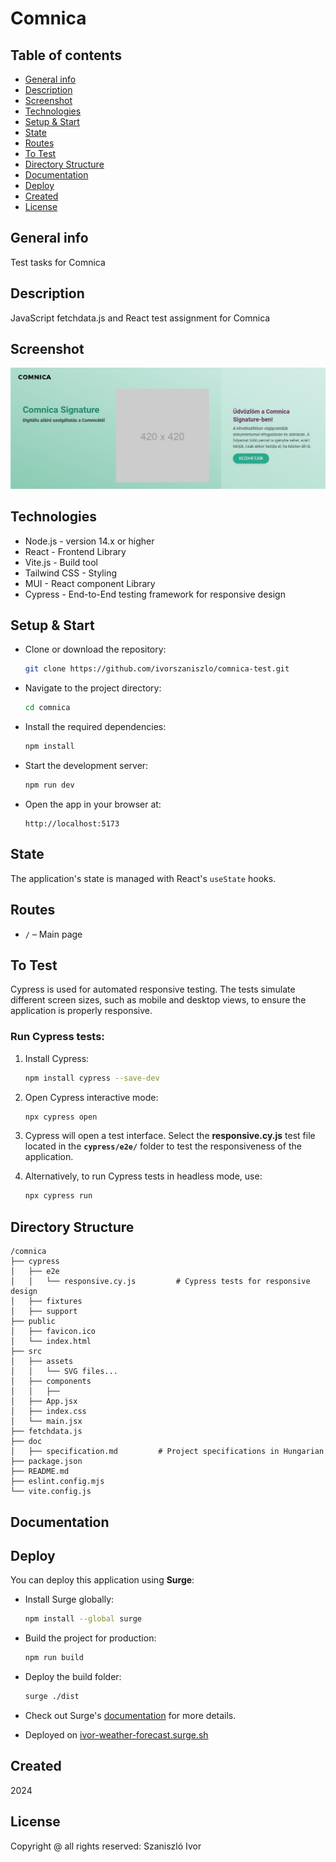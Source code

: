 # Comnica

## Table of contents
* [General info](#general-info)
* [Description](#description)
* [Screenshot](#screenshot)
* [Technologies](#technologies)
* [Setup & Start](#setup)
* [State](#state)
* [Routes](#routes)
* [To Test](#to-test)
* [Directory Structure](#directory-structure)
* [Documentation](#documentation)
* [Deploy](#deploy)
* [Created](#created)
* [License](#license)

## General info <a id="general-info"></a>

Test tasks for Comnica

## Description <a id="description"></a>

JavaScript fetchdata.js and React test assignment for Comnica

## Screenshot <a id="screenshot"></a>

![Weather Forecast](./public/comnica-screenshot.jpg)

## Technologies <a id="technologies"></a>

* Node.js - version 14.x or higher
* React - Frontend Library
* Vite.js - Build tool
* Tailwind CSS - Styling
* MUI - React component Library
* Cypress - End-to-End testing framework for responsive design

## Setup & Start <a id="setup"></a>

* Clone or download the repository:

    ```sh
    git clone https://github.com/ivorszaniszlo/comnica-test.git
    ```

* Navigate to the project directory:

    ```sh
    cd comnica
    ```

* Install the required dependencies:

    ```sh
    npm install
    ```

* Start the development server:

    ```sh
    npm run dev
    ```

* Open the app in your browser at:

    ```plaintext
    http://localhost:5173
    ```

## State <a id="state"></a>

The application's state is managed with React's `useState` hooks.

## Routes <a id="routes"></a>

- `/` – Main page

## To Test <a id="to-test"></a>

Cypress is used for automated responsive testing. The tests simulate different screen sizes, such as mobile and desktop views, to ensure the application is properly responsive.

### Run Cypress tests:

1. Install Cypress:

    ```sh
    npm install cypress --save-dev
    ```

2. Open Cypress interactive mode:

    ```sh
    npx cypress open
    ```

3. Cypress will open a test interface. Select the **responsive.cy.js** test file located in the **`cypress/e2e/`** folder to test the responsiveness of the application.

4. Alternatively, to run Cypress tests in headless mode, use:

    ```sh
    npx cypress run
    ```

## Directory Structure <a id="directory-structure"></a>

```plaintext
/comnica
├── cypress
│   ├── e2e
│   │   └── responsive.cy.js         # Cypress tests for responsive design
│   ├── fixtures
│   ├── support
├── public
│   ├── favicon.ico
│   └── index.html
├── src
│   ├── assets
│   │   └── SVG files...
│   ├── components
│   │   ├──
│   ├── App.jsx
│   ├── index.css
│   └── main.jsx
├── fetchdata.js
├── doc
│   ├── specification.md         # Project specifications in Hungarian
├── package.json
├── README.md
├── eslint.config.mjs
└── vite.config.js

```

## Documentation <a id="documentation"></a>

## Deploy <a id="deploy"></a>

You can deploy this application using **Surge**:

* Install Surge globally:

    ```sh
    npm install --global surge
    ```

* Build the project for production:

    ```sh
    npm run build
    ```

* Deploy the build folder:

    ```sh
    surge ./dist
    ```

* Check out Surge's [documentation](https://surge.sh/) for more details.

* Deployed on [ivor-weather-forecast.surge.sh](https://ivor-comnica.surge.sh/)

## Created <a id="created"></a>

2024

## License <a id="license"></a>

Copyright @ all rights reserved: Szaniszló Ivor
